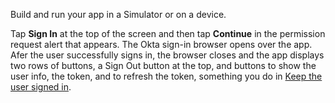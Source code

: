 Build and run your app in a Simulator or on a device.

Tap **Sign In** at the top of the screen and then tap **Continue** in the permission request alert that appears. The Okta sign-in browser opens over the app. Afer the user successfully signs in, the browser closes and the app displays two rows of buttons, a Sign Out button at the top, and buttons to show the user info, the token, and to refresh the token, something you do in [Keep the user signed in](#keep-the-user-signed-in).
